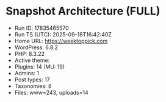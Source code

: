 # Snapshot Architecture (FULL)
- Run ID: 17835465570
- Run TS (UTC): 2025-09-18T16:42:40Z
- Home URL: https://weektoppick.com
- WordPress: 6.8.2
- PHP: 8.3.22
- Active theme: 
- Plugins: 14 (MU: 19)
- Admins: 1
- Post types: 17
- Taxonomies: 8
- Files: www=243, uploads=14
